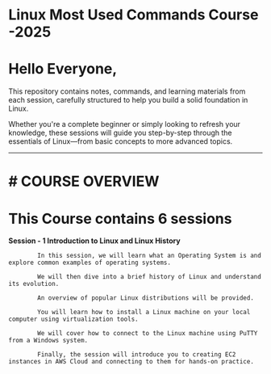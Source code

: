 # Linux Most Used Commands  Course -2025

# Hello Everyone, 
        
This repository contains notes, commands, and learning materials from each session, carefully structured to help you build a solid foundation in Linux.

Whether you're a complete beginner or simply looking to refresh your knowledge, these sessions will guide you step-by-step through the essentials of Linux—from basic concepts to more advanced topics.

-----------------------------------------------------------------------------------------------------------------------------------------


# # COURSE OVERVIEW


# This Course contains 6 sessions


**Session - 1 Introduction to Linux and Linux History**

    

            In this session, we will learn what an Operating System is and explore common examples of operating systems.

            We will then dive into a brief history of Linux and understand its evolution.

            An overview of popular Linux distributions will be provided.
            
            You will learn how to install a Linux machine on your local computer using virtualization tools.
            
            We will cover how to connect to the Linux machine using PuTTY from a Windows system.

            Finally, the session will introduce you to creating EC2 instances in AWS Cloud and connecting to them for hands-on practice.





